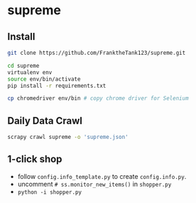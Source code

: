 # supreme


## Install

```bash
git clone https://github.com/FranktheTank123/supreme.git

cd supreme
virtualenv env
source env/bin/activate
pip install -r requirements.txt

cp chromedriver env/bin # copy chrome driver for Selenium
```

## Daily Data Crawl
```bash
scrapy crawl supreme -o 'supreme.json'
```

## 1-click shop

- follow `config.info_template.py` to create `config.info.py`.
- uncomment `# ss.monitor_new_items()` in `shopper.py`
- `python -i shopper.py`